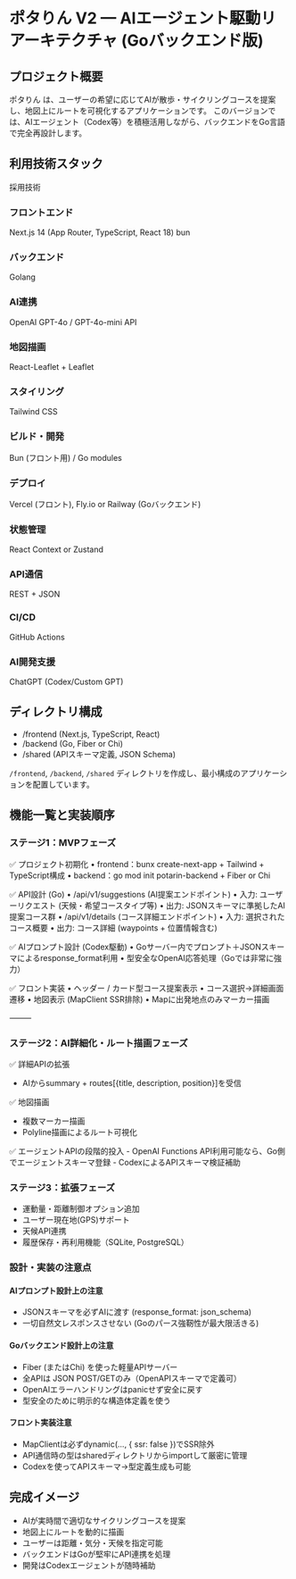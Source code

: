 # ポタりん V2 — AIエージェント駆動リアーキテクチャ (Goバックエンド版)

## プロジェクト概要

ポタりん は、ユーザーの希望に応じてAIが散歩・サイクリングコースを提案し、地図上にルートを可視化するアプリケーションです。
このバージョンでは、AIエージェント（Codex等）を積極活用しながら、バックエンドをGo言語で完全再設計します。

## 利用技術スタック
採用技術
### フロントエンド
Next.js 14 (App Router, TypeScript, React 18)
bun

### バックエンド
Golang

### AI連携
OpenAI GPT-4o / GPT-4o-mini API

### 地図描画
React-Leaflet + Leaflet
### スタイリング
Tailwind CSS
### ビルド・開発
Bun (フロント用) / Go modules
### デプロイ
Vercel (フロント), Fly.io or Railway (Goバックエンド)
### 状態管理
React Context or Zustand
### API通信
REST + JSON
### CI/CD
GitHub Actions
### AI開発支援
ChatGPT (Codex/Custom GPT)

## ディレクトリ構成

- /frontend  (Next.js, TypeScript, React)
- /backend   (Go, Fiber or Chi)
- /shared    (APIスキーマ定義, JSON Schema)

`/frontend`, `/backend`, `/shared` ディレクトリを作成し、最小構成のアプリケーションを配置しています。

## 機能一覧と実装順序

### ステージ1：MVPフェーズ

✅ プロジェクト初期化
	•	frontend：bunx create-next-app + Tailwind + TypeScript構成
	•	backend：go mod init potarin-backend + Fiber or Chi

✅ API設計 (Go)
	•	/api/v1/suggestions  (AI提案エンドポイント)
	•	入力: ユーザーリクエスト (天候・希望コースタイプ等)
	•	出力: JSONスキーマに準拠したAI提案コース群
	•	/api/v1/details (コース詳細エンドポイント)
	•	入力: 選択されたコース概要
	•	出力: コース詳細 (waypoints + 位置情報含む)

✅ AIプロンプト設計 (Codex駆動)
	•	Goサーバー内でプロンプト＋JSONスキーマによるresponse_format利用
	•	型安全なOpenAI応答処理（Goでは非常に強力）

✅ フロント実装
	•	ヘッダー / カード型コース提案表示
	•	コース選択→詳細画面遷移
	•	地図表示 (MapClient SSR排除)
	•	Mapに出発地点のみマーカー描画

⸻

### ステージ2：AI詳細化・ルート描画フェーズ

✅ 詳細APIの拡張
-	AIからsummary + routes[{title, description, position}]を受信

✅ 地図描画
-	複数マーカー描画
-	Polyline描画によるルート可視化

✅ エージェントAPIの段階的投入
	-	OpenAI Functions API利用可能なら、Go側でエージェントスキーマ登録
	-	CodexによるAPIスキーマ検証補助

### ステージ3：拡張フェーズ

-	運動量・距離制御オプション追加
-	ユーザー現在地(GPS)サポート
-	天候API連携
-	履歴保存・再利用機能（SQLite, PostgreSQL）

### 設計・実装の注意点

#### AIプロンプト設計上の注意
-	JSONスキーマを必ずAIに渡す (response_format: json_schema)
-	一切自然文レスポンスさせない (Goのパース強靭性が最大限活きる)

#### Goバックエンド設計上の注意
-	Fiber (またはChi) を使った軽量APIサーバー
-	全APIは JSON POST/GETのみ（OpenAPIスキーマで定義可）
-	OpenAIエラーハンドリングはpanicせず安全に戻す
-	型安全のために明示的な構造体定義を使う

#### フロント実装注意
-	MapClientは必ずdynamic(..., { ssr: false })でSSR除外
-	API通信時の型はsharedディレクトリからimportして厳密に管理
-	Codexを使ってAPIスキーマ→型定義生成も可能

## 完成イメージ
-	AIが実時間で適切なサイクリングコースを提案
-	地図上にルートを動的に描画
-	ユーザーは距離・気分・天候を指定可能
-	バックエンドはGoが堅牢にAPI連携を処理
-	開発はCodexエージェントが随時補助
